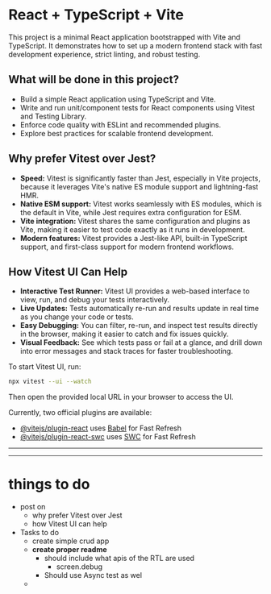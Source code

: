 # React + TypeScript + Vite

This project is a minimal React application bootstrapped with Vite and TypeScript. It demonstrates how to set up a modern frontend stack with fast development experience, strict linting, and robust testing.

## What will be done in this project?
- Build a simple React application using TypeScript and Vite.
- Write and run unit/component tests for React components using Vitest and Testing Library.
- Enforce code quality with ESLint and recommended plugins.
- Explore best practices for scalable frontend development.

## Why prefer Vitest over Jest?
- **Speed:** Vitest is significantly faster than Jest, especially in Vite projects, because it leverages Vite's native ES module support and lightning-fast HMR.
- **Native ESM support:** Vitest works seamlessly with ES modules, which is the default in Vite, while Jest requires extra configuration for ESM.
- **Vite integration:** Vitest shares the same configuration and plugins as Vite, making it easier to test code exactly as it runs in development.
- **Modern features:** Vitest provides a Jest-like API, built-in TypeScript support, and first-class support for modern frontend workflows.

## How Vitest UI Can Help
- **Interactive Test Runner:** Vitest UI provides a web-based interface to view, run, and debug your tests interactively.
- **Live Updates:** Tests automatically re-run and results update in real time as you change your code or tests.
- **Easy Debugging:** You can filter, re-run, and inspect test results directly in the browser, making it easier to catch and fix issues quickly.
- **Visual Feedback:** See which tests pass or fail at a glance, and drill down into error messages and stack traces for faster troubleshooting.

To start Vitest UI, run:
```sh
npx vitest --ui --watch
```
Then open the provided local URL in your browser to access the UI.

Currently, two official plugins are available:

- [@vitejs/plugin-react](https://github.com/vitejs/vite-plugin-react/blob/main/packages/plugin-react) uses [Babel](https://babeljs.io/) for Fast Refresh
- [@vitejs/plugin-react-swc](https://github.com/vitejs/vite-plugin-react/blob/main/packages/plugin-react-swc) uses [SWC](https://swc.rs/) for Fast Refresh




----
----
# things to do
- post on
  - why prefer Vitest over Jest
  -  how Vitest UI can help
-  Tasks to do
   - create simple crud app  
   -  **create proper readme**
      -  should include what apis of the RTL are used
         -  screen.debug
      -  Should use Async test as wel
   - 
